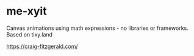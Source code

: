 # me-xyit
Canvas animations using math expressions - no libraries or frameworks. Based on tixy.land

https://craig-fitzgerald.com/
